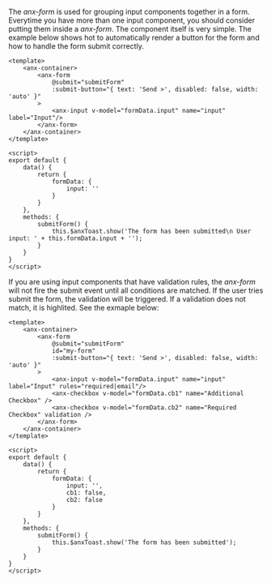 The *anx-form* is used for grouping input components together in a form. Everytime you have more than one input component, you should consider putting them inside a *anx-form*. The component itself is very simple. The example below shows hot to automatically render a button for the form and how to handle the form submit correctly.

```vue
<template>
    <anx-container>
        <anx-form
            @submit="submitForm"
            :submit-button="{ text: 'Send >', disabled: false, width: 'auto' }"
        >
            <anx-input v-model="formData.input" name="input" label="Input"/>
        </anx-form>
    </anx-container>
</template>

<script>
export default {
    data() {
        return {
            formData: {
                input: ''
            }
        }
    },
    methods: {
        submitForm() {
            this.$anxToast.show('The form has been submitted\n User input: ' + this.formData.input + '');
        }
    }
}
</script>
```

If you are using input components that have validation rules, the *anx-form* will not fire the submit event until all conditions are matched. If the user tries submit the form, the validation will be triggered. If a validation does not match, it is highlited. See the exmaple below:

```vue
<template>
    <anx-container>
        <anx-form
            @submit="submitForm"
            id="my-form"
            :submit-button="{ text: 'Send >', disabled: false, width: 'auto' }"
        >
            <anx-input v-model="formData.input" name="input" label="Input" rules="required|email"/>
            <anx-checkbox v-model="formData.cb1" name="Additional Checkbox" />
            <anx-checkbox v-model="formData.cb2" name="Required Checkbox" validation />
        </anx-form>
    </anx-container>
</template>

<script>
export default {
    data() {
        return {
            formData: {
                input: '',
                cb1: false,
                cb2: false
            }
        }
    },
    methods: {
        submitForm() {
            this.$anxToast.show('The form has been submitted');
        }
    }
}
</script>
```
